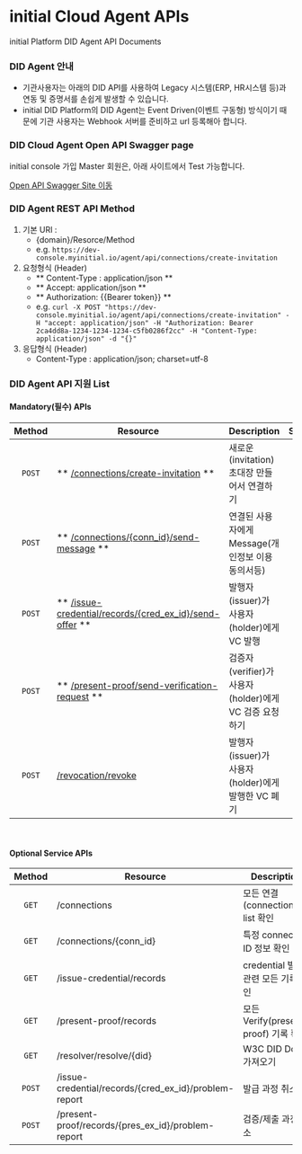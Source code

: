 **initial Cloud Agent APIs**
===
<p>initial Platform DID Agent API Documents</p>

### **DID Agent 안내** 
- 기관사용자는 아래의 DID API를 사용하여 Legacy 시스템(ERP, HR시스템 등)과 연동 및 증명서를 손쉽게 발생할 수 있습니다.
- initial DID Platform의 DID Agent는 Event Driven(이벤트 구동형) 방식이기 때문에 기관 사용자는 Webhook 서버를 준비하고 url 등록해아 합니다.

### **DID Cloud Agent Open API Swagger page**

initial console 가입 Master 회원은, 아래 사이트에서 Test 가능합니다.  

[Open API Swagger Site 이동](https://app.swaggerhub.com/apis-docs/khujin1/initial_Cloud_Agent_Open_API/1.0.4#/)

### **DID Agent REST API Method**

1. 기본 URI : 
      - {domain}/Resorce/Method
      - e.g. `https://dev-console.myinitial.io/agent/api/connections/create-invitation`
2. 요청형식 (Header)
      - ** Content-Type : application/json **
      - ** Accept: application/json **
      - ** Authorization: {{Bearer token}} **
      - e.g. `curl -X POST "https://dev-console.myinitial.io/agent/api/connections/create-invitation" -H "accept: application/json" -H "Authorization: Bearer 2ca4dd8a-1234-1234-1234-c5fb0286f2cc" -H "Content-Type: application/json" -d "{}"`
3. 응답형식 (Header)
      - Content-Type : application/json; charset=utf-8

### **DID Agent API 지원 List**

#### Mandatory(필수) APIs

   Method  | Resource | Description | Swagger 
  :---: | --- | --- | :---:
  `POST` | ** [/connections/create-invitation](https://initial-v2-platform.readthedocs.io/ko/master/open_api_auto_connection/#step-1-invitation) ** | 새로운 (invitation) 초대장 만들어서 연결하기 |  [TEST](https://app.swaggerhub.com/apis-docs/khujin1/initial_Cloud_Agent_Open_API/1.0.4#/connection/post_connections_create_invitation)
  `POST` | ** [/connections/{conn_id}/send-message](https://initial-v2-platform.readthedocs.io/ko/master/open_api_message) ** | 연결된 사용자에게 Message(개인정보 이용 동의서등) | [TEST](https://app.swaggerhub.com/apis-docs/khujin1/initial_Cloud_Agent_Open_API/1.0.4#/basicmessage/post_connections__conn_id__send_message)
  `POST` | ** [/issue-credential/records/{cred_ex_id}/send-offer](https://initial-v2-platform.readthedocs.io/ko/master/open_api_proof/#step-1) ** | 발행자(issuer)가 사용자(holder)에게 VC 발행 | [TEST](https://app.swaggerhub.com/apis-docs/khujin1/initial_Cloud_Agent_Open_API/1.0.4#/issue-credential%20v1.0/post_issue_credential_records__cred_ex_id__send_offer)
  `POST` | ** [/present-proof/send-verification-request](https://initial-v2-platform.readthedocs.io/ko/master/open_api_proof/#step-1) ** | 검증자(verifier)가 사용자(holder)에게 VC 검증 요청하기 | [TEST](https://app.swaggerhub.com/apis-docs/khujin1/initial_Cloud_Agent_Open_API/1.0.4#/present-proof%20v1.0/post_present_proof_send_verification_request)
  `POST` | [/revocation/revoke](https://initial-v2-platform.readthedocs.io/ko/master/open_api_revocation/#step-2-vc-revoke) | 발행자(issuer)가 사용자(holder)에게 발행한 VC 폐기 | [TEST](https://app.swaggerhub.com/apis-docs/khujin1/initial_Cloud_Agent_Open_API/1.0.4#/revocation/post_revocation_revoke)

<br>

#### Optional Service APIs

   Method  | Resource | Description | Swagger
  :---: | --- | --- | :---:
  `GET` | /connections | 모든 연결(connections) list 확인 | [TEST](https://app.swaggerhub.com/apis-docs/khujin1/initial_Cloud_Agent_Open_API/1.0.4#/connection/get_connections)
  `GET` | /connections/{conn_id} | 특정 connection ID 정보 확인 | [TEST](https://app.swaggerhub.com/apis-docs/khujin1/initial_Cloud_Agent_Open_API/1.0.4#/connection/get_connections__conn_id_)
  `GET` | /issue-credential/records | credential 발급관련 모든 기록 확인
  `GET` | /present-proof/records | 모든 Verify(present-proof) 기록 확인
  `GET` | /resolver/resolve/{did} | W3C DID Doc 가져오기
  `POST` | /issue-credential/records/{cred_ex_id}/problem-report | 발급 과정 취소
  `POST` | /present-proof/records/{pres_ex_id}/problem-report | 검증/제출 과정 취소

